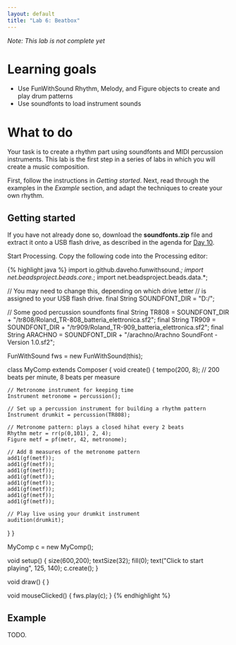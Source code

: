 ```yaml
---
layout: default
title: "Lab 6: Beatbox"
---
```


*Note: This lab is not complete yet*

# Learning goals

* Use FunWithSound Rhythm, Melody, and Figure objects to create and play drum patterns
* Use soundfonts to load instrument sounds

# What to do

Your task is to create a rhythm part using soundfonts and MIDI percussion instruments.  This lab is the first step in a series of labs in which you will create a music composition.

First, follow the instructions in *Getting started*.  Next, read through the examples in the *Example* section, and adapt the techniques to create your own rhythm.

## Getting started

If you have not already done so, download the **soundfonts.zip** file and extract it onto a USB flash drive, as described in the agenda for [Day 10](../agenda/day10.html).

Start Processing.  Copy the following code into the Processing editor:

{% highlight java %}
import io.github.daveho.funwithsound.*;
import net.beadsproject.beads.core.*;
import net.beadsproject.beads.data.*;

// You may need to change this, depending on which drive letter
// is assigned to your USB flash drive.
final String SOUNDFONT_DIR = "D:/";

// Some good percussion soundfonts
final String TR808 = SOUNDFONT_DIR + "/tr808/Roland_TR-808_batteria_elettronica.sf2";
final String TR909 = SOUNDFONT_DIR + "/tr909/Roland_TR-909_batteria_elettronica.sf2";
final String ARACHNO = SOUNDFONT_DIR + "/arachno/Arachno SoundFont - Version 1.0.sf2";

FunWithSound fws = new FunWithSound(this);

class MyComp extends Composer {
  void create() {
    tempo(200, 8);  // 200 beats per minute, 8 beats per measure

    // Metronome instrument for keeping time
    Instrument metronome = percussion();

    // Set up a percussion instrument for building a rhythm pattern
    Instrument drumkit = percussion(TR808);
    
    // Metronome pattern: plays a closed hihat every 2 beats
    Rhythm metr = rr(p(0,101), 2, 4);
    Figure metf = pf(metr, 42, metronome);
    
    // Add 8 measures of the metronome pattern
    add1(gf(metf));
    add1(gf(metf));
    add1(gf(metf));
    add1(gf(metf));
    add1(gf(metf));
    add1(gf(metf));
    add1(gf(metf));
    add1(gf(metf));
 
    // Play live using your drumkit instrument
    audition(drumkit);
  }
}

MyComp c = new MyComp();

void setup() {
  size(600,200);
  textSize(32);
  fill(0);
  text("Click to start playing", 125, 140); 
  c.create();
}


void draw() {
}

void mouseClicked() {
  fws.play(c);
}
{% endhighlight %}

## Example

TODO.
